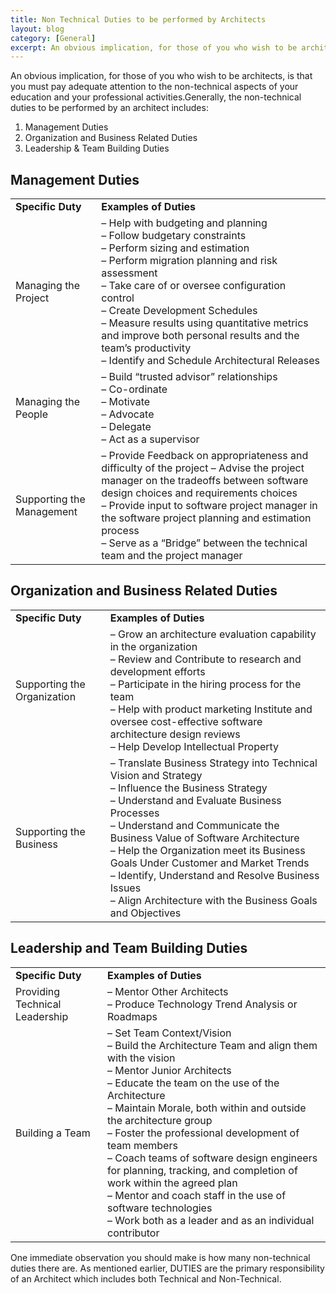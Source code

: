 ```yaml
---
title: Non Technical Duties to be performed by Architects
layout: blog
category: [General]
excerpt: An obvious implication, for those of you who wish to be architects, is that you must pay adequate attention to the non-technical aspects of your education and your professional activities. In this blog, we will learn what are the non-technical duties of Software Architects.
---
```


An obvious implication, for those of you who wish to be architects, is that you must pay adequate attention to the non-technical aspects of your education and your professional activities.Generally, the non-technical duties to be performed by an architect includes:

1. Management Duties
2. Organization and Business Related Duties
3. Leadership & Team Building Duties

## Management Duties

<table><tbody><tr><td><strong>Specific Duty</strong></td><td><strong>Examples of Duties</strong></td></tr><tr><td>Managing the Project</td><td>– Help with budgeting and planning <br>– Follow budgetary constraints <br>– Perform sizing and estimation <br>– Perform migration planning and risk assessment <br>– Take care of or oversee configuration control <br>– Create Development Schedules <br>– Measure results using quantitative metrics and improve both personal results and the team’s productivity <br>– Identify and Schedule Architectural Releases </td></tr><tr><td>Managing the People</td><td>– Build “trusted advisor” relationships <br>– Co-ordinate <br>– Motivate <br>– Advocate <br>– Delegate <br>– Act as a supervisor </td></tr><tr><td>Supporting the Management</td><td>– Provide Feedback on appropriateness and difficulty of the project – Advise the project manager on the tradeoffs between software design choices and requirements choices <br>– Provide input to software project manager in the software project planning and estimation process <br>– Serve as a “Bridge” between the technical team and the project manager </td></tr></tbody></table>

## Organization and Business Related Duties

<table><tbody><tr><td><strong>Specific Duty</strong></td><td><strong>Examples of Duties</strong></td></tr><tr><td>Supporting the Organization</td><td>– Grow an architecture evaluation capability in the organization <br>– Review and Contribute to research and development efforts <br>– Participate in the hiring process for the team <br>– Help with product marketing Institute and oversee cost-effective software architecture design reviews <br>– Help Develop Intellectual Property </td></tr><tr><td>Supporting the Business</td><td>– Translate Business Strategy into Technical Vision and Strategy<br>– Influence the Business Strategy <br>– Understand and Evaluate Business Processes <br>– Understand and Communicate the Business Value of Software Architecture <br>– Help the Organization meet its Business Goals Under Customer and Market Trends <br>– Identify, Understand and Resolve Business Issues <br>– Align Architecture with the Business Goals and Objectives </td></tr></tbody></table>

## Leadership and Team Building Duties

<table><tbody><tr><td><strong>Specific Duty</strong></td><td><strong>Examples of Duties</strong></td></tr><tr><td>Providing Technical Leadership</td><td>– Mentor Other Architects <br>– Produce Technology Trend Analysis or Roadmaps </td></tr><tr><td>Building a Team</td><td>– Set Team Context/Vision <br>– Build the Architecture Team and align them with the vision <br>– Mentor Junior Architects <br>– Educate the team on the use of the Architecture <br>– Maintain Morale, both within and outside the architecture group <br>– Foster the professional development of team members <br>– Coach teams of software design engineers for planning, tracking, and completion of work within the agreed plan <br>– Mentor and coach staff in the use of software technologies <br>– Work both as a leader and as an individual contributor </td></tr></tbody></table>

One immediate observation you should make is how many non-technical duties there are. As mentioned earlier, DUTIES are the primary responsibility of an Architect which includes both Technical and Non-Technical.

